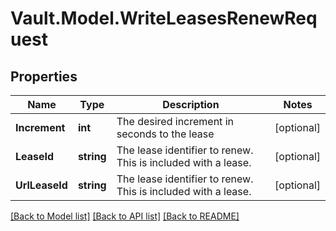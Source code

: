 # Vault.Model.WriteLeasesRenewRequest

## Properties

Name | Type | Description | Notes
------------ | ------------- | ------------- | -------------
**Increment** | **int** | The desired increment in seconds to the lease | [optional] 
**LeaseId** | **string** | The lease identifier to renew. This is included with a lease. | [optional] 
**UrlLeaseId** | **string** | The lease identifier to renew. This is included with a lease. | [optional] 


[[Back to Model list]](../README.md#documentation-for-models) [[Back to API list]](../README.md#documentation-for-api-endpoints) [[Back to README]](../README.md)

